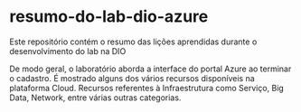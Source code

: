 # resumo-do-lab-dio-azure
Este repositório contém o resumo das lições aprendidas durante o desenvolvimento do lab na DIO

De modo geral, o laboratório aborda a interface do portal Azure ao terminar o cadastro. É mostrado alguns dos vários recursos disponíveis na plataforma Cloud. Recursos referentes à Infraestrutura como Serviço, Big Data, Network, entre várias outras categorias.
